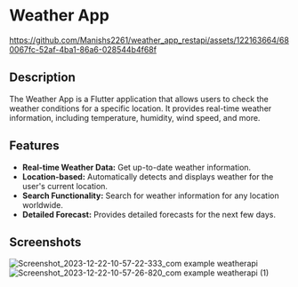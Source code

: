 # Weather App
 
https://github.com/Manishs2261/weather_app_restapi/assets/122163664/680067fc-52af-4ba1-86a6-028544b4f68f


## Description

The Weather App is a Flutter application that allows users to check the weather conditions for a specific location. It provides real-time weather information, including temperature, humidity, wind speed, and more.

## Features

- **Real-time Weather Data:** Get up-to-date weather information.
- **Location-based:** Automatically detects and displays weather for the user's current location.
- **Search Functionality:** Search for weather information for any location worldwide.
- **Detailed Forecast:** Provides detailed forecasts for the next few days.

## Screenshots

 ![Screenshot_2023-12-22-10-57-22-333_com example weatherapi](https://github.com/Manishs2261/weather_app_restapi/assets/122163664/9bf20d86-f4ff-4e04-a132-afafb4ee4f17)
![Screenshot_2023-12-22-10-57-26-820_com example weatherapi (1)](https://github.com/Manishs2261/weather_app_restapi/assets/122163664/db8be8b4-0271-43a4-8bcb-a4f2de63f81c)
